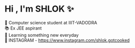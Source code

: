 # Hi , I'm SHLOK ✨

  🧠 Computer science student at IIIT-VADODRA<br>
  📚 Ex JEE aspirant <br>
  🪷 Learning something new everyday <br>
  🥀 INSTAGRAM - https://www.instagram.com/shlok.gotcooked

